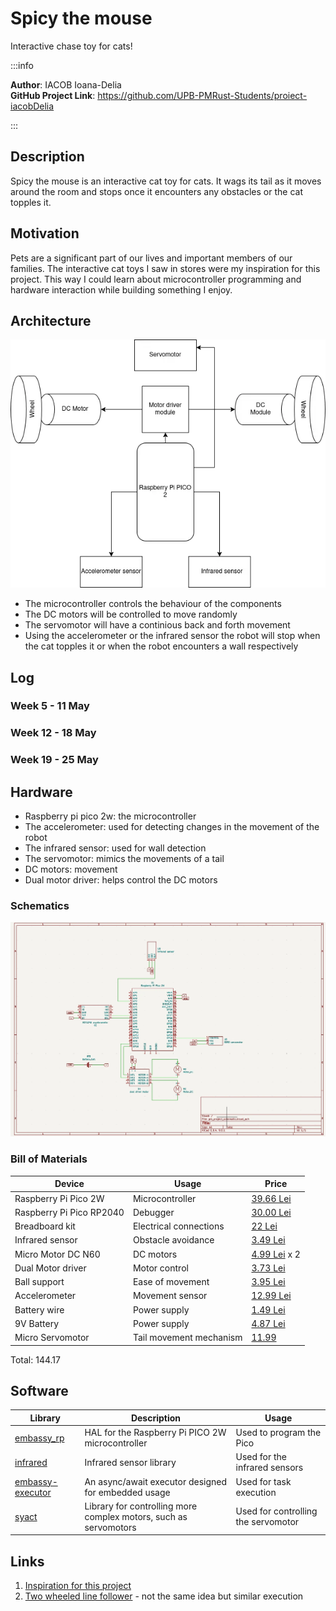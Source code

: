 # Spicy the mouse
Interactive chase toy for cats!

:::info 

**Author**: IACOB Ioana-Delia \
**GitHub Project Link**: https://github.com/UPB-PMRust-Students/proiect-iacobDelia

:::

## Description

Spicy the mouse is an interactive cat toy for cats. It wags its tail as it moves around the room and stops once it encounters any obstacles or the cat topples it.

## Motivation

Pets are a significant part of our lives and important members of our families. The interactive cat toys I saw in stores were my inspiration for this project. This way I could learn about microcontroller programming and hardware interaction while building something I enjoy.

## Architecture 

![diagram](Spicy_the_mouse_diagram.webp "Diagram")

* The microcontroller controls the behaviour of the components
* The DC motors will be controlled to move randomly
* The servomotor will have a continious back and forth movement
* Using the accelerometer or the infrared sensor the robot will stop when the cat topples it or when the robot encounters a wall respectively

## Log

<!-- write your progress here every week -->

### Week 5 - 11 May

### Week 12 - 18 May

### Week 19 - 25 May

## Hardware

* Raspberry pi pico 2w: the microcontroller
* The accelerometer: used for detecting changes in the movement of the robot
* The infrared sensor: used for wall detection
* The servomotor: mimics the movements of a tail
* DC motors: movement
* Dual motor driver: helps control the DC motors

### Schematics

![diagram](schematic.webp "schematic")

### Bill of Materials

<!-- Fill out this table with all the hardware components that you might need.

The format is 
```
| [Device](link://to/device) | This is used ... | [price](link://to/store) |

```

-->

| Device    | Usage     | Price |
|-----------|-----------|-------|
| Raspberry Pi Pico 2W | Microcontroller | [39.66 Lei](https://www.optimusdigital.ro/ro/placi-raspberry-pi/13327-raspberry-pi-pico-2-w.html) |
| Raspberry Pi Pico RP2040 | Debugger | [30.00 Lei](https://www.emag.ro/microcontroller-raspberry-pi-rp2040-pico/pd/DKQQWNMBM/) |
| Breadboard kit | Electrical connections | [22 Lei](https://www.optimusdigital.ro/ro/kituri/2222-kit-breadboard-hq-830-p.html?search_query=Kit+Breadboard+HQ830+cu+Fire+%C8%99i+Sursa)|
| Infrared sensor | Obstacle avoidance | [3.49 Lei](https://www.optimusdigital.ro/ro/senzori-senzori-optici/4514-senzor-infrarosu-de-obstacole.html?search_query=+Modul+Senzor+Infrarosu+de+Obstacole+&results=6)|
| Micro Motor DC N60 | DC motors | [4.99 Lei](https://www.optimusdigital.ro/ro/motoare-micro-motoare-cu-reductor/2308-micro-motor-dc-n60-14500-rpm-la-3-v.html?search_query=Micro+Motor+DC+N60&results=1) x 2|
| Dual Motor driver | Motor control | [3.73 Lei](https://www.optimusdigital.ro/ro/drivere-de-motoare-cu-perii/1514-modul-driver-de-motoare-dual-in-miniatura-10-v-15-a.html?search_query=Modul+Driver+de+Motoare+Dual+in+Miniatura&results=1)|
| Ball support | Ease of movement | [3.95 Lei](https://www.optimusdigital.ro/ro/mecanica-suporturi-cu-bila/74-ball-caster.html?search_query=Suport+cu+Bila+&results=118)|
| Accelerometer | Movement sensor | [12.99 Lei](https://www.optimusdigital.ro/ro/senzori-senzori-inertiali/97-modul-accelerometru-cu-3-axe-adxl345.html?search_query=Modul+Accelerometru+cu+3+axe+ADXL345&results=2)|
| Battery wire | Power supply | [1.49 Lei](https://www.optimusdigital.ro/ro/fire-fire-mufate/896-fir-pentru-baterie-de-9v.html)|
| 9V Battery | Power supply | [4.87 Lei](https://www.emag.ro/baterie-zinc-carbon-gp-6f22-greencell-1604glf-b-1-buc-9v-gp1604glf-2ue1/pd/DGSJ13MBM/) |
| Micro Servomotor | Tail movement mechanism | [11.99](https://www.optimusdigital.ro/ro/motoare-servomotoare/2261-micro-servo-motor-sg90-180.html) |


Total: 144.17

## Software

| Library | Description | Usage |
|---------|-------------|-------|
| [embassy_rp](https://docs.embassy.dev/embassy-rp/git/rp2040/index.html) | HAL for the Raspberry Pi PICO 2W microcontroller | Used to program the Pico |
| [infrared](https://docs.rs/infrared/latest/infrared/) | Infrared sensor library | Used for the infrared sensors |
| [embassy-executor](https://crates.io/crates/embassy-executor) | An async/await executor designed for embedded usage | Used for task execution |
| [syact](https://docs.rs/syact/latest/syact/) | Library for controlling more complex motors, such as servomotors | Used for controlling the servomotor |

## Links

<!-- Add a few links that inspired you and that you think you will use for your project -->

1. [Inspiration for this project](https://www.youtube.com/watch?v=CJwI9GmFXds)
2. [Two wheeled line follower](https://www.ijert.org/research/pid-controller-based-line-following-and-obstacle-avoidance-two-wheeled-robot-IJERTCONV7IS02026.pdf) - not the same idea but similar execution
